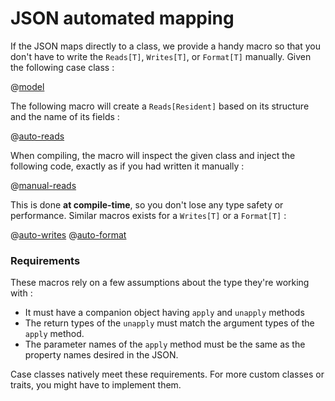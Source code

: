 <!--- Copyright (C) 2009-2016 Lightbend Inc. <https://www.lightbend.com> -->
# JSON automated mapping

If the JSON maps directly to a class, we provide a handy macro so that you don't have to write the `Reads[T]`, `Writes[T]`, or `Format[T]` manually. Given the following case class :

@[model](code/ScalaJsonAutomatedSpec.scala)

The following macro will create a `Reads[Resident]` based on its structure and the name of its fields :

@[auto-reads](code/ScalaJsonAutomatedSpec.scala)

When compiling, the macro will inspect the given class and
inject the following code, exactly as if you had written it manually :

@[manual-reads](code/ScalaJsonAutomatedSpec.scala)

This is done **at compile-time**, so you don't lose any type safety or performance.
Similar macros exists for a `Writes[T]` or a `Format[T]` :

@[auto-writes](code/ScalaJsonAutomatedSpec.scala)
@[auto-format](code/ScalaJsonAutomatedSpec.scala)

### Requirements

These macros rely on a few assumptions about the type they're working with :
- It must have a companion object having `apply` and `unapply` methods
- The return types of the `unapply` must match the argument types of the `apply` method.
- The parameter names of the `apply` method must be the same as the property names desired in the JSON.

Case classes natively meet these requirements. For more custom classes or traits, you might
have to implement them.
